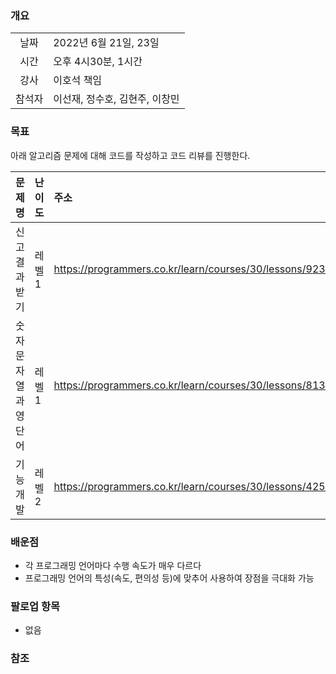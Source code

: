 ### 개요
|  |  |
| :---:  | :--- |
| 날짜 | 2022년 6월 21일, 23일 |
| 시간 | 오후 4시30분, 1시간 |
| 강사 | 이호석 책임 |
| 참석자 | 이선재, 정수호, 김현주, 이창민 |

### 목표
아래 알고리즘 문제에 대해 코드를 작성하고 코드 리뷰를 진행한다.

| 문제명 | 난이도 | 주소 |
| :---:  | :--- | :--- |
| 신고 결과 받기 | 레벨1 | https://programmers.co.kr/learn/courses/30/lessons/92334 |
| 숫자문자열과 영단어 | 레벨1 | https://programmers.co.kr/learn/courses/30/lessons/81301 |
| 기능개발 | 레벨2 | https://programmers.co.kr/learn/courses/30/lessons/42586 |

### 배운점
+ 각 프로그래밍 언어마다 수행 속도가 매우 다르다
+ 프로그래밍 언어의 특성(속도, 편의성 등)에 맞추어 사용하여 장점을 극대화 가능
 
### 팔로업 항목
+ 없음

### 참조
> 
